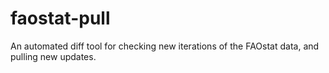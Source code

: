 # faostat-pull
An automated diff tool for checking new iterations of the FAOstat data, and pulling new updates.
